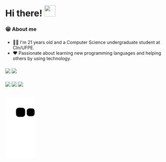 # Hi there! <img src="https://media2.giphy.com/avatars/danielfigueirdo/mR5uHXLuePGT.gif" height="35px" width="35px"/>

### 😁 About me

##### 
- 👨‍💻 I'm 21 years old and a Computer Science undergraduate student at CIn/UFPE. 
- ❤️ Passionate about learning new programming languages and helping others by using technology. 

### 

<div>
  <img height="180em" src="https://github-readme-stats.vercel.app/api?username=mateuseap&theme=dracula&show_icons=true&count_private=true"/>
  <img height="180em" src="https://github-readme-stats.vercel.app/api/top-langs/?username=mateuseap&layout=compact&theme=dracula&langs_count=16&hide=Verilog,SystemVerilog,Jupyter%20Notebook"/>
</div>
 
### 

<div> 
  <a href="https://www.linkedin.com/in/mateuseliasdeandradepereira/" target="_blank"><img src="https://img.shields.io/badge/-LinkedIn-%230077B5?style=for-the-badge&logo=linkedin&logoColor=white"></a> 
  <a href = "mailto: meap@cin.ufpe.br"><img src="https://img.shields.io/badge/-Gmail-%23EA4335?style=for-the-badge&logo=gmail&logoColor=white" target="_blank"></a>
  <a href="https://medium.com/@mateuselias" target="_blank"><img src="https://img.shields.io/badge/Medium-12100E?style=for-the-badge&logo=medium&logoColor=white"></a>
</div>

## 

![Snake Animation](https://raw.githubusercontent.com/rafaballerini/rafaballerini/8082840dd4c64b2b8df9e2dc23b1730bbf0c0e73/github-contribution-grid-snake.svg)

## 
